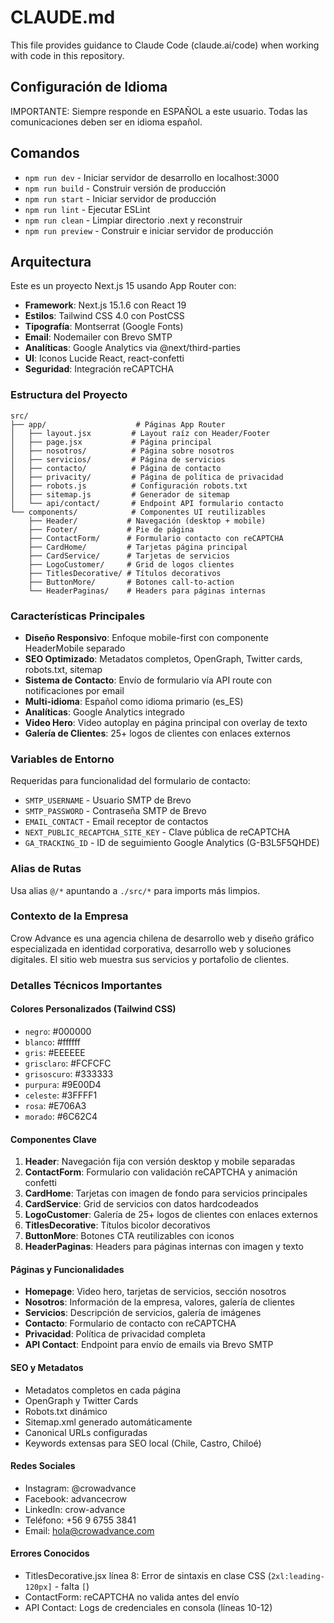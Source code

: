 # CLAUDE.md

This file provides guidance to Claude Code (claude.ai/code) when working with code in this repository.

## Configuración de Idioma

IMPORTANTE: Siempre responde en ESPAÑOL a este usuario. Todas las comunicaciones deben ser en idioma español.

## Comandos

- `npm run dev` - Iniciar servidor de desarrollo en localhost:3000
- `npm run build` - Construir versión de producción
- `npm run start` - Iniciar servidor de producción
- `npm run lint` - Ejecutar ESLint
- `npm run clean` - Limpiar directorio .next y reconstruir
- `npm run preview` - Construir e iniciar servidor de producción

## Arquitectura

Este es un proyecto Next.js 15 usando App Router con:

- **Framework**: Next.js 15.1.6 con React 19
- **Estilos**: Tailwind CSS 4.0 con PostCSS
- **Tipografía**: Montserrat (Google Fonts)
- **Email**: Nodemailer con Brevo SMTP
- **Analíticas**: Google Analytics via @next/third-parties
- **UI**: Iconos Lucide React, react-confetti
- **Seguridad**: Integración reCAPTCHA

### Estructura del Proyecto

```
src/
├── app/                    # Páginas App Router
│   ├── layout.jsx         # Layout raíz con Header/Footer
│   ├── page.jsx           # Página principal
│   ├── nosotros/          # Página sobre nosotros
│   ├── servicios/         # Página de servicios
│   ├── contacto/          # Página de contacto
│   ├── privacity/         # Página de política de privacidad
│   ├── robots.js          # Configuración robots.txt
│   ├── sitemap.js         # Generador de sitemap
│   └── api/contact/       # Endpoint API formulario contacto
└── components/            # Componentes UI reutilizables
    ├── Header/           # Navegación (desktop + mobile)
    ├── Footer/           # Pie de página
    ├── ContactForm/      # Formulario contacto con reCAPTCHA
    ├── CardHome/         # Tarjetas página principal
    ├── CardService/      # Tarjetas de servicios
    ├── LogoCustomer/     # Grid de logos clientes
    ├── TitlesDecorative/ # Títulos decorativos
    ├── ButtonMore/       # Botones call-to-action
    └── HeaderPaginas/    # Headers para páginas internas
```

### Características Principales

- **Diseño Responsivo**: Enfoque mobile-first con componente HeaderMobile separado
- **SEO Optimizado**: Metadatos completos, OpenGraph, Twitter cards, robots.txt, sitemap
- **Sistema de Contacto**: Envío de formulario vía API route con notificaciones por email
- **Multi-idioma**: Español como idioma primario (es_ES)
- **Analíticas**: Google Analytics integrado
- **Video Hero**: Video autoplay en página principal con overlay de texto
- **Galería de Clientes**: 25+ logos de clientes con enlaces externos

### Variables de Entorno

Requeridas para funcionalidad del formulario de contacto:
- `SMTP_USERNAME` - Usuario SMTP de Brevo
- `SMTP_PASSWORD` - Contraseña SMTP de Brevo
- `EMAIL_CONTACT` - Email receptor de contactos
- `NEXT_PUBLIC_RECAPTCHA_SITE_KEY` - Clave pública de reCAPTCHA
- `GA_TRACKING_ID` - ID de seguimiento Google Analytics (G-B3L5F5QHDE)

### Alias de Rutas

Usa alias `@/*` apuntando a `./src/*` para imports más limpios.

### Contexto de la Empresa

Crow Advance es una agencia chilena de desarrollo web y diseño gráfico especializada en identidad corporativa, desarrollo web y soluciones digitales. El sitio web muestra sus servicios y portafolio de clientes.

### Detalles Técnicos Importantes

#### Colores Personalizados (Tailwind CSS)
- `negro`: #000000
- `blanco`: #ffffff
- `gris`: #EEEEEE
- `grisclaro`: #FCFCFC
- `grisoscuro`: #333333
- `purpura`: #9E00D4
- `celeste`: #3FFFF1
- `rosa`: #E706A3
- `morado`: #6C62C4

#### Componentes Clave

1. **Header**: Navegación fija con versión desktop y mobile separadas
2. **ContactForm**: Formulario con validación reCAPTCHA y animación confetti
3. **CardHome**: Tarjetas con imagen de fondo para servicios principales
4. **CardService**: Grid de servicios con datos hardcodeados
5. **LogoCustomer**: Galería de 25+ logos de clientes con enlaces externos
6. **TitlesDecorative**: Títulos bicolor decorativos
7. **ButtonMore**: Botones CTA reutilizables con iconos
8. **HeaderPaginas**: Headers para páginas internas con imagen y texto

#### Páginas y Funcionalidades

- **Homepage**: Video hero, tarjetas de servicios, sección nosotros
- **Nosotros**: Información de la empresa, valores, galería de clientes
- **Servicios**: Descripción de servicios, galería de imágenes
- **Contacto**: Formulario de contacto con reCAPTCHA
- **Privacidad**: Política de privacidad completa
- **API Contact**: Endpoint para envío de emails via Brevo SMTP

#### SEO y Metadatos

- Metadatos completos en cada página
- OpenGraph y Twitter Cards
- Robots.txt dinámico
- Sitemap.xml generado automáticamente
- Canonical URLs configuradas
- Keywords extensas para SEO local (Chile, Castro, Chiloé)

#### Redes Sociales

- Instagram: @crowadvance
- Facebook: advancecrow
- LinkedIn: crow-advance
- Teléfono: +56 9 6755 3841
- Email: hola@crowadvance.com

#### Errores Conocidos

- TitlesDecorative.jsx línea 8: Error de sintaxis en clase CSS (`2xl:leading-120px]` - falta `[`)
- ContactForm: reCAPTCHA no valida antes del envío
- API Contact: Logs de credenciales en consola (líneas 10-12)